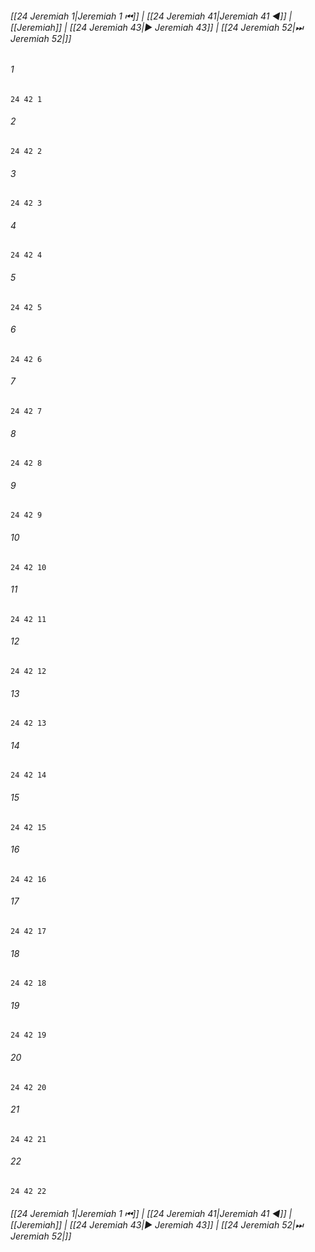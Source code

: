 
###### [[24 Jeremiah 1|Jeremiah 1 ⏮]] | [[24 Jeremiah 41|Jeremiah 41 ◀]] | [[Jeremiah]] | [[24 Jeremiah 43|▶ Jeremiah 43]] | [[24 Jeremiah 52|⏭ Jeremiah 52|]]

###### 1
``` verse
24 42 1 
```
###### 2
``` verse
24 42 2 
```
###### 3
``` verse
24 42 3 
```
###### 4
``` verse
24 42 4 
```
###### 5
``` verse
24 42 5 
```
###### 6
``` verse
24 42 6 
```
###### 7
``` verse
24 42 7 
```
###### 8
``` verse
24 42 8 
```
###### 9
``` verse
24 42 9 
```
###### 10
``` verse
24 42 10 
```
###### 11
``` verse
24 42 11 
```
###### 12
``` verse
24 42 12 
```
###### 13
``` verse
24 42 13 
```
###### 14
``` verse
24 42 14 
```
###### 15
``` verse
24 42 15 
```
###### 16
``` verse
24 42 16 
```
###### 17
``` verse
24 42 17 
```
###### 18
``` verse
24 42 18 
```
###### 19
``` verse
24 42 19 
```
###### 20
``` verse
24 42 20 
```
###### 21
``` verse
24 42 21 
```
###### 22
``` verse
24 42 22 
```

###### [[24 Jeremiah 1|Jeremiah 1 ⏮]] | [[24 Jeremiah 41|Jeremiah 41 ◀]] | [[Jeremiah]] | [[24 Jeremiah 43|▶ Jeremiah 43]] | [[24 Jeremiah 52|⏭ Jeremiah 52|]]

